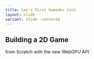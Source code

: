 ```yaml
---
title: Lea's first Gamedev talk
layout: slide
variant: slide--centered
---
```


## Building a 2D Game

from Scratch with the new WebGPU API
